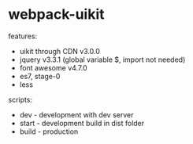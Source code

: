 # webpack-uikit

features:
- uikit through CDN v3.0.0
- jquery v3.3.1 (global variable $, import not needed)
- font awesome v4.7.0
- es7, stage-0
- less


scripts:
- dev - development with dev server
- start - development build in dist folder
- build - production
